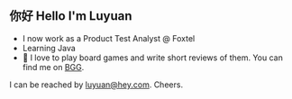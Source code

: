 ## 你好 Hello I'm Luyuan

- I now work as a Product Test Analyst @ Foxtel
- Learning Java  
- 🎲 I love to play board games and write short reviews of them. You can find me on [BGG](https://boardgamegeek.com/user/EatMoreSushi). 

I can be reached by luyuan@hey.com. Cheers.
